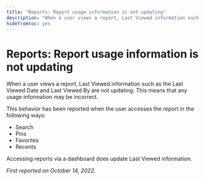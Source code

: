 ```yaml
---
title: "Reports: Report usage information is not updating"
description: "When a user views a report, Last Viewed information such as the Last Viewed Date and Last Viewed By are not updating. This means that any usage information may be incorrect."
hidefromtoc: yes
---
```


# Reports: Report usage information is not updating

When a user views a report, Last Viewed information such as the Last Viewed Date and Last Viewed By are not updating. This means that any usage information may be incorrect.

This behavior has been reported when the user accesses the report in the following ways:
 
* Search
* Pins
* Favorites
* Recents

Accessing reports via a dashboard does update Last Viewed information.

_First reported on October 14, 2022._

